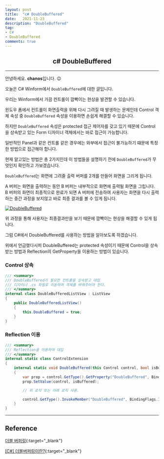 ```yaml
---
layout: post
title:  "c# DoubleBuffered"
date:   2021-11-23
description: "DoubleBuffered"
tag: 
- C#
- DoubleBuffered 
comments: true
---
```


## <center>c# DoubleBuffered</center> 

---

안녕하세요. <b>chanos</b>입니다. 😉

오늘은 C# Winform에서 `DoubleBuffered`에 대한 글입니다.

우리는 Winform에서 가끔 컨트롤이 깜빡이는 현상을 발견할 수 있습니다.

윈도우 폼에서 컨트롤이 화면출력을 위해 다시 그려질 때 발생하는 문제인데 Control 객체 속성 중 `DoubleBuffered` 속성을 이용하면 손쉽게 해결할 수 있습니다.

하지만 `DoubleBuffered` 속성은 protected 접근 제어자를 갖고 있기 때문에 Control을 상속받고 있는 Form 디자이너 객체에서는 바로 접근이 가능합니다.

일반적인 Panel과 같은 컨트롤 같은 경우에는 와부에서 접근이 불가능하기 떄문에 특정한 방법으로 접근해야 합니다.

현재 알고있는 방법은 총 2가지인데 이 방법들을 설명하기 전에 `DoubleBuffered`가 무엇인지 확인하고 가보겠습니다.

`DoubleBuffered`는 화면에 그려줄 출력 버퍼를 2개를 만들어 화면을 그리게 됩니다.

A 버퍼는 화면을 출력하는 동안 B 버퍼는 내부적으로 화면에 출력될 화면을 그립니다. B 버퍼의 화면이 최종적으로 완료가 되면 A 버퍼에 전송하여 사용자는 화면을 다시 출력하는 중간 과정을 보지않고 바로 최종 결과를 볼 수 있게 됩니다.

<a href="{{ site.url}}/images/posts/2021-11-23/DoubleBuffered.png"><img src= "{{ site.url}}/images/posts/2021-11-23/DoubleBuffered.png" alt="DoubleBuffered"></a>

위 과정을 통해 사용자는 최종결과만을 보기 때문에 깜빡이는 현상을 해결할 수 있게 됩니다.

그럼 C#에서 DoubleBuffered를 사용하는 방법을 알아보도록 하겠습니다. 

위에서 언급했다시피 DoubleBuffered는 protected 속성이기 때문에 Control을 상속 받는 방법과 Reflection의 GetProperty을 이용하는 방법이 있습니다.

### Control 상속
```c#
/// <summary>
/// DoubleBuffered가 필요한 컨트롤을 상속받고 대입  
/// 디자이너 .cs 파일로 이동하여 객체를 바꿔주어야 한다.
/// </summary>
internal class DoubleBufferedListView : ListView
{
    public DoubleBufferedListView()
    {
        this.DoubleBuffered = true;
    }
}
```

### Reflection 이용
```c#
/// <summary>
/// Reflection을 이용하여 대입
/// </summary>
internal static class ControlExtension
{
    internal static void DoubleBuffered(this Control control, bool isBuffered)
    {
        var prop = control.GetType().GetProperty("DoubleBuffered", BindingFlags.Instance | BindingFlags.NonPublic); 
        prop.SetValue(control, isBuffered);

        // 위 로직 또는 아래 로직 사용.

        control.GetType().InvokeMember("DoubleBuffered", BindingFlags.Instance | BindingFlags.NonPublic | BindingFlags.SetProperty, null, control, new object[] { isBuffered });
    }
}
```


---

## Reference

[더블 버퍼링](https://chaejiho.tistory.com/2){:target="_blank"}

[[C#] 더블버퍼링이란?](https://junwe99.tistory.com/32){:target="_blank"}